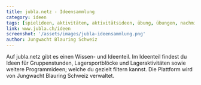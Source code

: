 ```yaml
---
title: jubla.netz - Ideensammlung
category: ideen
tags: [spielideen, aktivitäten, aktivitätsideen, übung, übungen, nachmittag, lager, programm]
link: www.jubla.ch/ideen
screenshot: '/assets/images/jubla-ideensammlung.png'
author: Jungwacht Blauring Schweiz
---
```


Auf jubla.netz gibt es einen Wissen- und Ideenteil. Im Ideenteil findest du Ideen für Gruppenstunden, Lagersportblöcke und Lageraktivitäten sowie weitere Programmideen; welche du gezielt filtern kannst. Die Plattform wird von Jungwacht Blauring Schweiz verwaltet.
